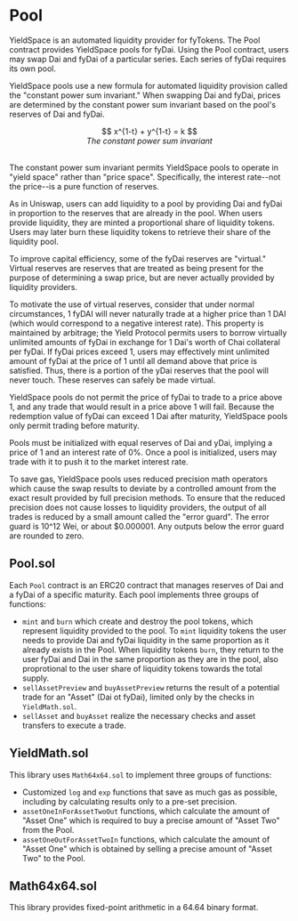 # Pool

YieldSpace is an automated liquidity provider for fyTokens. The Pool contract provides YieldSpace pools for fyDai. Using the Pool contract, users may swap Dai and fyDai of a particular series. Each series of fyDai requires its own pool. 

YieldSpace pools use a new formula for automated liquidity provision called the "constant power sum invariant." When swapping Dai and fyDai, prices are determined by the constant power sum invariant based on the pool's reserves of Dai and fyDai. 

<figure class="image" align = "center">
$$
x^{1-t} + y^{1-t} = k
$$
  <figcaption><i>The constant power sum invariant</i></figcaption>
  <br>
</figure>

The constant power sum invariant permits YieldSpace pools to operate in "yield space" rather than "price space". Specifically, the interest rate--not the price--is a pure function of reserves. 

As in Uniswap, users can add liquidity to a pool by providing Dai and fyDai in proportion to the reserves that are already in the pool. When users provide liquidity, they are minted a proportional share of liquidity tokens. Users may later burn these liquidity tokens to retrieve their share of the liquidity pool. 

To improve capital efficiency, some of the fyDai reserves are "virtual." Virtual reserves are reserves that are treated as being present for the purpose of determining a swap price, but are never actually provided by liquidity providers. 

To motivate the use of virtual reserves, consider that under normal circumstances, 1 fyDAI will never naturally trade at a higher price than 1 DAI (which would correspond to a negative interest rate). This property is maintained by arbitrage; the Yield Protocol permits users to borrow virtually unlimited amounts of fyDai in exchange for 1 Dai's worth of Chai collateral per fyDai. If fyDai prices exceed 1, users may effectively mint unlimited amount of fyDai at the price of 1 until all demand above that price is satisfied. Thus, there is a portion of the yDai reserves that the pool will never touch. These reserves can safely be made virtual. 

YieldSpace pools do not permit the price of fyDai to trade to a price above 1, and any trade that would result in a price above 1 will fail. Because the redemption value of fyDai can exceed 1 Dai after maturity, YieldSpace pools only permit trading before maturity. 

Pools must be initialized with equal reserves of Dai and yDai, implying a price of 1 and an interest rate of 0%. Once a pool is initialized, users may trade with it to push it to the market interest rate.

To save gas, YieldSpace pools uses reduced precision math operators which cause the swap results to deviate by a controlled amount from the exact result provided by full precision methods. To ensure that the reduced precision does not cause losses to liquidity providers, the output of all trades is reduced by a small amount called the "error guard". The error guard is 10^12 Wei, or about $0.000001. Any outputs below the error guard are rounded to zero. 

## Pool.sol
Each `Pool` contract is an ERC20 contract that manages reserves of Dai and a fyDai of a specific maturity. Each pool implements three groups of functions:
 - `mint` and `burn` which create and destroy the pool tokens, which represent liquidity provided to the pool. To `mint` liquidity tokens the user needs to provide Dai and fyDai liquidity in the same proportion as it already exists in the Pool. When liquidity tokens `burn`, they return to the user fyDai and Dai in the same proportion as they are in the pool, also proprotional to the user share of liquidity tokens towards the total supply.
 - `sellAssetPreview` and `buyAssetPreview` returns the result of a potential trade for an "Asset" (Dai ot fyDai), limited only by the checks in `YieldMath.sol`.
 - `sellAsset` and `buyAsset` realize the necessary checks and asset transfers to execute a trade.

## YieldMath.sol
This library uses `Math64x64.sol` to implement three groups of functions:
 - Customized `log` and `exp` functions that save as much gas as possible, including by calculating results only to a pre-set precision.
 - `assetOneInForAssetTwoOut` functions, which calculate the amount of "Asset One" which is required to buy a precise amount of "Asset Two" from the Pool.
 - `assetOneOutForAssetTwoIn` functions, which calculate the amount of "Asset One" which is obtained by selling a precise amount of "Asset Two" to the Pool.

## Math64x64.sol
This library provides fixed-point arithmetic in a 64.64 binary format.